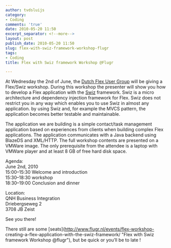 ```yaml
---
author: tvdsluijs
category:
- Coding
comments: 'true'
date: 2010-05-20 11:50
excerpt_separator: <!--more-->
layout: post
publish_date: 2010-05-20 11:50
slug: flex-with-swiz-framework-workshop-flugr
tags:
- Coding
title: Flex with Swiz framework Workshop @Flugr

---
```

At Wednesday the 2nd of June, the [Dutch Flex User
Group](http://swizframework.org/) will be giving a Flex/Swiz workshop. During
this workshop the presenter will show you how to develop a Flex application
with the [Swiz](http://swizframework.org/) framework. Swiz is a micro
architecture and dependency injection framework for Flex. Swiz does not
restrict you in any way which enables you to use Swiz in almost any
application. by using Swiz and, for example the MVCS pattern, the application
becomes better testable and maintainable.  
  
  
  
The application we are building is a simple contact/task management
application based on experiences from clients when building complex Flex
applications. The application communicates with a Java backend using BlazeDS
and XML/HTTP. The full workshop contents are presented on a VMWare image. The
only prerequisite from the attendee is a laptop with VMWare player and at
least 8 GB of free hard disk space.  
  
Agenda:  
June 2nd, 2010  
15:00–15:30 Welcome and introduction  
15:30–18:30 workshop  
18:30–19:00 Conclusion and dinner  
  
Location:  
QNH Business Integration  
Driebergseweg 2  
3708 JB Zeist  
  
See you there!  
  
There still are some [seats](http://www.flugr.nl/events/flex-workshop-
creating-a-flex-application-with-the-swiz-framework/ "Flex with Swiz framework
Workshop @flugr"), but be quick or you’ll be to late !


